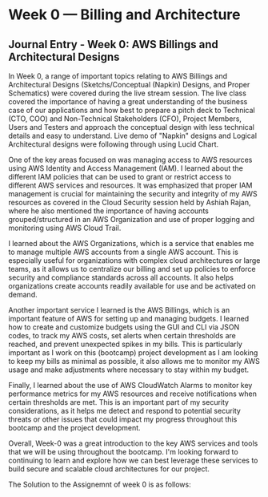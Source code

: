 # Week 0 — Billing and Architecture
## Journal Entry - Week 0: AWS Billings and Architectural Designs

In Week 0, a range of important topics relating to AWS Billings and Architectural Designs (Sketchs/Conceptual (Napkin) Designs, and Proper Schematics) were covered during the live stream session. The live class covered the importance of having a great understanding of the business case of our applications and how best to prepare a pitch deck to Technical (CTO, COO) and Non-Technical Stakeholders (CFO), Project Members, Users and Testers and approach the conceptual design with less technical details and easy to understand. Live demo of "Napkin" designs and Logical Architectural designs were following through using Lucid Chart.

One of the key areas focused on was managing access to AWS resources using AWS Identity and Access Management (IAM). I learned about the different IAM policies that can be used to grant or restrict access to different AWS services and resources. It was emphasized that proper IAM management is crucial for maintaining the security and integrity of my AWS resources as covered in the Cloud Security session held by Ashiah Rajan, where he also mentioned the importance of having accounts grouped/structured in an AWS Organization and use of proper logging and monitoring using AWS Cloud Trail.

I learned about the AWS Organizations, which is a service that enables me to manage multiple AWS accounts from a single AWS account. This is especially useful for organizations with complex cloud architectures or large teams, as it allows us to centralize our billing and set up policies to enforce security and compliance standards across all accounts. It also helps organizations create accounts readily available for use and be activated on demand.

Another important service I learned is the AWS Billings, which is an important feature of AWS for setting up and managing budgets. I learned how to create and customize budgets using the GUI and CLI via JSON codes, to track my AWS costs, set alerts when certain thresholds are reached, and prevent unexpected spikes in my bills. This is particularly important as I work on this (bootcamp) project development as I am looking to keep my bills as minimal as possible, it also allows me to monitor my AWS usage and make adjustments where necessary to stay within my budget.

Finally, I learned about the use of AWS CloudWatch Alarms to monitor key performance metrics for my AWS resources and receive notifications when certain thresholds are met. This is an important part of my security considerations, as it helps me detect and respond to potential security threats or other issues that could impact my progress throughout this bootcamp and the project development.

Overall, Week-0 was a great introduction to the key AWS services and tools that we will be using throughout the bootcamp. I'm looking forward to continuing to learn and explore how we can best leverage these services to build secure and scalable cloud architectures for our project.


The Solution to the Assignemnt of week 0 is as follows:
